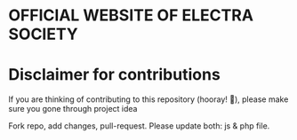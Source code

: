 # OFFICIAL WEBSITE OF ELECTRA SOCIETY
# Disclaimer for contributions
 If you are thinking of contributing  to this repository (hooray! 🎉), please make sure you gone through project idea

 Fork repo, add changes, pull-request. Please update both: js & php file.

